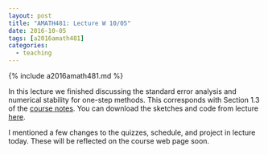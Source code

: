 ```yaml
---
layout: post
title: "AMATH481: Lecture W 10/05"
date: 2016-10-05
tags: [a2016amath481]
categories:
  - teaching
---
```


{% include a2016amath481.md %}

In this lecture we finished discussing the standard 
error analysis and numerical stability 
for one-step methods. This corresponds with Section 
1.3 of the [course notes](/assets/courses/uw-amath-481-a-2016/581-notes-kutz.pdf). You can download
the sketches and code from lecture [here](/assets/courses/uw-amath-481-a-2016/lec-10-05.zip).

I mentioned a few changes to the quizzes, schedule,
and project in lecture today. These will be reflected on
the course web page soon.

